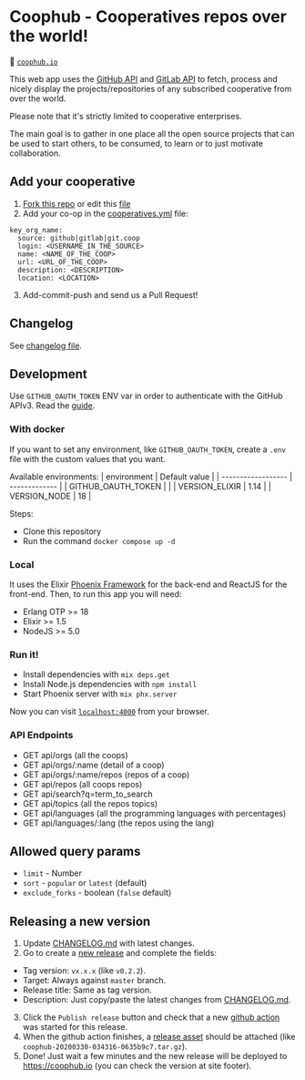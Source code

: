 # Coophub - Cooperatives repos over the world!

:link: [`coophub.io`](http://coophub.io)

This web app uses the [GitHub API](https://developer.github.com/v3/) and [GitLab API](https://docs.gitlab.com/ee/api/README.html) to fetch, process and nicely display the projects/repositories of any subscribed cooperative from over the world.

Please note that it's strictly limited to cooperative enterprises.

The main goal is to gather in one place all the open source projects that can be used to start others, to be consumed, to learn or to just motivate collaboration.

## Add your cooperative
1. [Fork this repo](https://github.com/fiqus/coophub/fork) or edit this [file](https://github.com/fiqus/coophub/edit/master/cooperatives.yml)
2. Add your co-op in the [cooperatives.yml](https://github.com/fiqus/coophub/blob/master/cooperatives.yml) file:
```
key_org_name:
  source: github|gitlab|git.coop
  login: <USERNAME_IN_THE_SOURCE>
  name: <NAME_OF_THE_COOP>
  url: <URL_OF_THE_COOP>
  description: <DESCRIPTION>
  location: <LOCATION>
```
3. Add-commit-push and send us a Pull Request!

## Changelog
See [changelog file](CHANGELOG.md).

## Development

Use `GITHUB_OAUTH_TOKEN` ENV var in order to authenticate with the GitHub APIv3. Read the [guide](https://developer.github.com/v3/guides/getting-started/#oauth).

### With docker

If you want to set any environment, like `GITHUB_OAUTH_TOKEN`, create a `.env` file with the custom values that you want.

Available environments:
| environment        | Default value |
| ------------------ | ------------- |
| GITHUB_OAUTH_TOKEN |               |
| VERSION_ELIXIR     | 1.14          |
| VERSION_NODE       | 18            |

Steps:
- Clone this repository
- Run the command `docker compose up -d`

### Local
It uses the Elixir [Phoenix Framework](https://phoenixframework.org/) for the back-end and ReactJS for the front-end.
Then, to run this app you will need:
- Erlang OTP >= 18
- Elixir >= 1.5
- NodeJS >= 5.0

### Run it!
- Install dependencies with `mix deps.get`
- Install Node.js dependencies with `npm install`
- Start Phoenix server with `mix phx.server`

Now you can visit [`localhost:4000`](http://localhost:4000) from your browser.

### API Endpoints
- GET api/orgs (all the coops)
- GET api/orgs/:name (detail of a coop)
- GET api/orgs/:name/repos (repos of a coop)
- GET api/repos (all coops repos)
- GET api/search?q=term_to_search
- GET api/topics (all the repos topics)
- GET api/languages (all the programming languages with percentages)
- GET api/languages/:lang (the repos using the lang)

## Allowed query params
- `limit` - Number
- `sort` - `popular` or `latest` (default)
- `exclude_forks` - boolean (`false` default)

## Releasing a new version
1. Update [CHANGELOG.md](https://github.com/fiqus/coophub/blob/master/CHANGELOG.md) with latest changes.
2. Go to create a [new release](https://github.com/fiqus/coophub/releases/new) and complete the fields:
  - Tag version: `vx.x.x` (like `v0.2.2`).
  - Target: Always against `master` branch.
  - Release title: Same as tag version.
  - Description: Just copy/paste the latest changes from [CHANGELOG.md](https://github.com/fiqus/coophub/blob/master/CHANGELOG.md).
3. Click the `Publish release` button and check that a new [github action](https://github.com/fiqus/coophub/actions?query=workflow%3A%22CI+-+Build+release+asset%22) was started for this release.
4. When the github action finishes, a [release asset](https://github.com/fiqus/coophub/releases/latest) should be attached (like `coophub-20200330-034316-0635b9c7.tar.gz`).
5. Done! Just wait a few minutes and the new release will be deployed to https://coophub.io (you can check the version at site footer).
